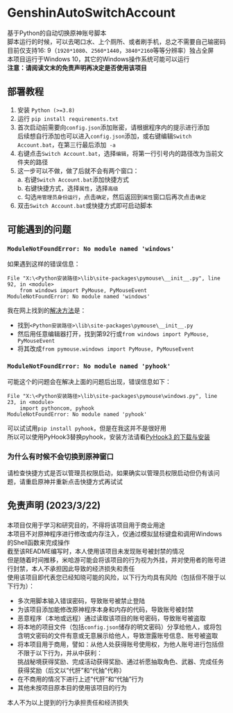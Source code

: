 # GenshinAutoSwitchAccount

基于Python的自动切换原神账号脚本<br>
脚本运行的时候，可以去喝口水、上个厕所、或者刷手机，总之不需要自己输密码 <br>
目前仅支持16: 9（`1920*1080`、`2560*1440`，`3840*2160`等等分辨率）独占全屏<br>
本项目运行于Windows 10，其它的Windows操作系统可能可以运行<br>
<b>注意：请阅读文末的免责声明再决定是否使用该项目</b><br>
## 部署教程

1. 安装 `Python (>=3.8)`<br>
2. 运行 `pip install requirements.txt`<br>
3. 首次启动前需要向`config.json`添加账密，请根据程序内的提示进行添加<br>
   后续想自行添加也可以进入`config.json`添加，或右键编辑`Switch Account.bat`，在第三行最后添加` -a`<br>
4. 右键点击`Switch Account.bat`，选择`编辑`，将第一行引号内的路径改为当前文件夹的路径<br>
5. 这一步可以不做，做了后就不会有两个窗口：<br>
   a. 右键`Switch Account.bat`添加快捷方式<br>
   b. 右键快捷方式，选择`属性`，选择`高级`<br>
   c. 勾选`用管理员身份运行`，点击`确定`，然后返回到`属性`窗口后再次点击`确定`<br>
6. 双击`Switch Account.bat`或快捷方式即可启动脚本<br>

## 可能遇到的问题

### `ModuleNotFoundError: No module named 'windows'`
如果遇到这样的错误信息：
```shell
File "X:\<Python安装路径>\lib\site-packages\pymouse\__init__.py", line 92, in <module>
    from windows import PyMouse, PyMouseEvent
ModuleNotFoundError: No module named 'windows'
```
我在网上找到的[解决方法](https://cloud.tencent.com/developer/article/1682994)是：<br>
 - 找到`<Python安装路径>\lib\site-packages\pymouse\__init__.py`<br>
 - 然后用任意编辑器打开，找到第92行或`from windows import PyMouse, PyMouseEvent`<br>
 - 将其改成`from pymouse.windows import PyMouse, PyMouseEvent`

### `ModuleNotFoundError: No module named 'pyhook'`
可能这个的问题会在解决上面的问题后出现，错误信息如下：
```shell
File "X:\<Python安装路径>\lib\site-packages\pymouse\windows.py", line 23, in <module>
    import pythoncom, pyhook
ModuleNotFoundError: No module named 'pyhook'
```
可以试试用`pip install pyhook`，但是在我这并不是很好用<br>
所以可以使用PyHook3替换pyhook，安装方法请看[PyHook3 的下载与安装](https://blog.csdn.net/weixin_45752790/article/details/112503807)


### 为什么有时候不会切换到原神窗口
请检查快捷方式是否以管理员权限启动，如果确实以管理员权限启动但仍有该问题，请重启原神并重新点击快捷方式再试试

## <p><strong>免责声明 (2023/3/22)</strong><p>
本项目仅用于学习和研究目的，不得将该项目用于商业用途<br>
本项目不对原神程序进行修改或内存注入，仅通过模拟鼠标键盘和调用Windows的Shell函数来完成操作<br>
截至该README编写时，本人使用该项目未发现账号被封禁的情况<br>
但是随着时间推移，米哈游可能会将该项目的行为视为外挂，并对使用者的账号进行封禁，本人不承担因此导致的经济损失和责任<br>
使用该项目即代表您已经知晓可能的风险，以下行为均具有风险（包括但不限于以下行为）：
 - 多次用脚本输入错误密码，导致账号被禁止登陆<br>
 - 为该项目添加能修改原神程序本身和内存的代码，导致账号被封禁<br>
 - 恶意程序（本地或远程）通过读取该项目的账号密码，导致账号被盗取<br>
 - 将本地的项目文件（包括`config.json`储存的明文密码）分享给他人，或将包含明文密码的文件有意或无意展示给他人，导致泄露账号信息、账号被盗取<br>
 - 将本项目用于商用，譬如：从他人处获得账号使用权，为他人账号进行包括但不限于以下行为，并从中获利：<br>
   挑战秘境获得奖励、完成活动获得奖励、通过祈愿抽取角色、武器、完成任务获得奖励（后文以“代肝”和“代抽”代称）<br>
 - 在不商用的情况下进行上述“代肝”和“代抽”行为<br>
 - 其他未按项目原本目的使用该项目的行为<br>
   
本人不为以上提到的行为承担责任和经济损失<br>
